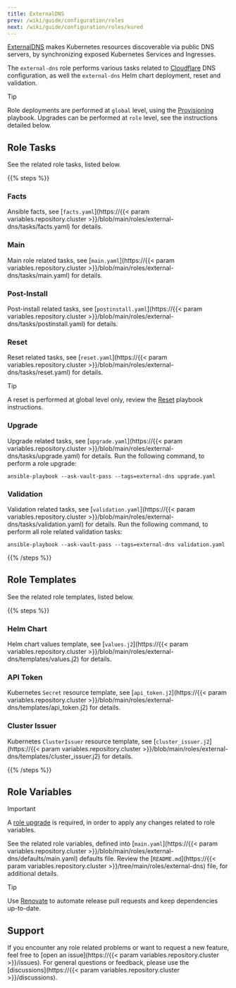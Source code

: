 ```yaml
---
title: ExternalDNS
prev: /wiki/guide/configuration/roles
next: /wiki/guide/configuration/roles/kured
---
```


[ExternalDNS](https://kubernetes-sigs.github.io/external-dns/latest/) makes Kubernetes resources discoverable via public DNS servers, by synchronizing exposed Kubernetes Services and Ingresses.

The `external-dns` role performs various tasks related to [Cloudflare](https://www.cloudflare.com) DNS configuration, as well the `external-dns` Helm chart deployment, reset and validation.

> [!TIP]
> Role deployments are performed at `global` level, using the [Provisioning](/k3s-cluster/wiki/guide/playbooks/provisioning) playbook. Upgrades can be performed at `role` level, see the instructions detailed below.

<!--more-->

## Role Tasks

See the related role tasks, listed below.

{{% steps %}}

### Facts

Ansible facts, see [`facts.yaml`](https://{{< param variables.repository.cluster >}}/blob/main/roles/external-dns/tasks/facts.yaml) for details.

### Main

Main role related tasks, see [`main.yaml`](https://{{< param variables.repository.cluster >}}/blob/main/roles/external-dns/tasks/main.yaml) for details.

### Post-Install

Post-install related tasks, see [`postinstall.yaml`](https://{{< param variables.repository.cluster >}}/blob/main/roles/external-dns/tasks/postinstall.yaml) for details.

### Reset

Reset related tasks, see [`reset.yaml`](https://{{< param variables.repository.cluster >}}/blob/main/roles/external-dns/tasks/reset.yaml) for details.

> [!TIP]
> A reset is performed at global level only, review the [Reset](/k3s-cluster/wiki/guide/playbooks/reset) playbook instructions.

### Upgrade

Upgrade related tasks, see [`upgrade.yaml`](https://{{< param variables.repository.cluster >}}/blob/main/roles/external-dns/tasks/upgrade.yaml) for details. Run the following command, to perform a role upgrade:

```shell
ansible-playbook --ask-vault-pass --tags=external-dns upgrade.yaml
```

### Validation

Validation related tasks, see [`validation.yaml`](https://{{< param variables.repository.cluster >}}/blob/main/roles/external-dns/tasks/validation.yaml) for details. Run the following command, to perform all role related validation tasks:

```shell
ansible-playbook --ask-vault-pass --tags=external-dns validation.yaml
```

{{% /steps %}}

## Role Templates

See the related role templates, listed below.

{{% steps %}}

### Helm Chart

Helm chart values template, see [`values.j2`](https://{{< param variables.repository.cluster >}}/blob/main/roles/external-dns/templates/values.j2) for details.

### API Token

Kubernetes `Secret` resource template, see [`api_token.j2`](https://{{< param variables.repository.cluster >}}/blob/main/roles/external-dns/templates/api_token.j2) for details.

### Cluster Issuer

Kubernetes `ClusterIssuer` resource template, see [`cluster_issuer.j2`](https://{{< param variables.repository.cluster >}}/blob/main/roles/external-dns/templates/cluster_issuer.j2) for details.

{{% /steps %}}

## Role Variables

> [!IMPORTANT]
> A [role upgrade](/k3s-cluster/wiki/guide/configuration/roles/externaldns/#upgrade) is required, in order to apply any changes related to role variables.

See the related role variables, defined into [`main.yaml`](https://{{< param variables.repository.cluster >}}/blob/main/roles/external-dns/defaults/main.yaml) defaults file. Review the [`README.md`](https://{{< param variables.repository.cluster >}}/tree/main/roles/external-dns) file, for additional details.

> [!TIP]
> Use [Renovate](/k3s-cluster/tutorials/handbook/tools/#renovate) to automate release pull requests and keep dependencies up-to-date.

## Support

If you encounter any role related problems or want to request a new feature, feel free to [open an issue](https://{{< param variables.repository.cluster >}}/issues). For general questions or feedback, please use the [discussions](https://{{< param variables.repository.cluster >}}/discussions).
